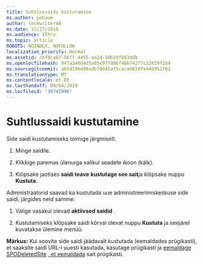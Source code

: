```yaml
---
title: Suhtlussaidi kustutamine
ms.author: pebaum
author: Techwriter40
ms.date: 11/27/2018
ms.audience: ITPro
ms.topic: article
ROBOTS: NOINDEX, NOFOLLOW
localization_priority: Normal
ms.assetid: cbf9ca67-56ff-4455-aa2d-30b39f883ddb
ms.openlocfilehash: 847a340d4d3a05c97fd86f48bf42f7c22859f1b4
ms.sourcegitcommit: a65d196d00adb70045af5caca9828fe44b951f61
ms.translationtype: MT
ms.contentlocale: et-EE
ms.lasthandoff: 09/04/2019
ms.locfileid: "36747996"
---
```

# <a name="delete-a-communication-site"></a>Suhtlussaidi kustutamine

Side saidi kustutamiseks toimige järgmiselt. 
  
1. Minge saidile. 
  
2. Klikkige paremas ülanurga valikul seadete ikoon (käik). 
  
3. Klõpsake jaotises **saidi teave** **kustutage see sait**ja klõpsake nuppu **Kustuta**. 
  
Administraatorid saavad ka kustutada uue administreerimiskeskuse side saidi, järgides neid samme: 
  
1. Valige vasakul olevad **aktiivsed saidid** . 
  
2. Kustutamiseks klõpsake saidi kõrval olevat nuppu **Kustuta** ja seejärel kuvatakse ülemine menüü. 
  
 **Märkus:** Kui soovite side saidi jäädavalt kustutada (eemaldades prügikasti), et saaksite saidi URL-i uuesti kasutada, kasutage prügikasti ja [eemaldage SPODeletedSite](https://aka.ms/Remove-SPODeletedSite) [, et eemaldada](https://aka.ms/Get-SPODeletedSite) sait prügikasti. 
  

